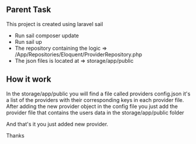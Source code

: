 
## Parent Task

This project is created using laravel sail

- Run sail composer update
- Run sail up
- The repository containing the logic =>  /App/Repositories/Eloquent/ProviderRepository.php
- The json files is located at => storage/app/public

## How it work

In the storage/app/public you will find a file called providers config.json it's a list of the providers with their corresponding keys in each provider file.
After adding the new provider object in the config file
you just add the provider file that contains the users data in the storage/app/public folder

And that's it you just added new provider.

Thanks


